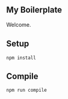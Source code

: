 My Boilerplate
---
 
Welcome.
 
 
 
Setup
---
 
```
npm install
```
 
 
Compile
---
 
```
npm run compile
```